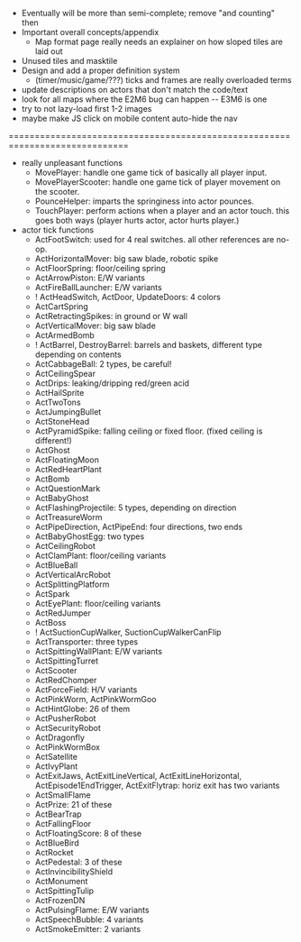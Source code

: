 * Eventually will be more than semi-complete; remove "and counting" then
* Important overall concepts/appendix
    * Map format page really needs an explainer on how sloped tiles are laid out
* Unused tiles and masktile
* Design and add a proper definition system
    * (timer/music/game/???) ticks and frames are really overloaded terms
* update descriptions on actors that don't match the code/text
* look for all maps where the E2M6 bug can happen -- E3M6 is one
* try to not lazy-load first 1-2 images
* maybe make JS click on mobile content auto-hide the nav

=============================================================================

* really unpleasant functions
    * MovePlayer: handle one game tick of basically all player input.
    * MovePlayerScooter: handle one game tick of player movement on the scooter.
    * PounceHelper: imparts the springiness into actor pounces.
    * TouchPlayer: perform actions when a player and an actor touch. this goes both ways (player hurts actor, actor hurts player.)
* actor tick functions
    * ActFootSwitch: used for 4 real switches. all other references are no-op.
    * ActHorizontalMover: big saw blade, robotic spike
    * ActFloorSpring: floor/ceiling spring
    * ActArrowPiston: E/W variants
    * ActFireBallLauncher: E/W variants
    * ! ActHeadSwitch, ActDoor, UpdateDoors: 4 colors
    * ActCartSpring
    * ActRetractingSpikes: in ground or W wall
    * ActVerticalMover: big saw blade
    * ActArmedBomb
    * ! ActBarrel, DestroyBarrel: barrels and baskets, different type depending on contents
    * ActCabbageBall: 2 types, be careful!
    * ActCeilingSpear
    * ActDrips: leaking/dripping red/green acid
    * ActHailSprite
    * ActTwoTons
    * ActJumpingBullet
    * ActStoneHead
    * ActPyramidSpike: falling ceiling or fixed floor. (fixed ceiling is different!)
    * ActGhost
    * ActFloatingMoon
    * ActRedHeartPlant
    * ActBomb
    * ActQuestionMark
    * ActBabyGhost
    * ActFlashingProjectile: 5 types, depending on direction
    * ActTreasureWorm
    * ActPipeDirection, ActPipeEnd: four directions, two ends
    * ActBabyGhostEgg: two types
    * ActCeilingRobot
    * ActClamPlant: floor/ceiling variants
    * ActBlueBall
    * ActVerticalArcRobot
    * ActSplittingPlatform
    * ActSpark
    * ActEyePlant: floor/ceiling variants
    * ActRedJumper
    * ActBoss
    * ! ActSuctionCupWalker, SuctionCupWalkerCanFlip
    * ActTransporter: three types
    * ActSpittingWallPlant: E/W variants
    * ActSpittingTurret
    * ActScooter
    * ActRedChomper
    * ActForceField: H/V variants
    * ActPinkWorm, ActPinkWormGoo
    * ActHintGlobe: 26 of them
    * ActPusherRobot
    * ActSecurityRobot
    * ActDragonfly
    * ActPinkWormBox
    * ActSatellite
    * ActIvyPlant
    * ActExitJaws, ActExitLineVertical, ActExitLineHorizontal, ActEpisode1EndTrigger, ActExitFlytrap: horiz exit has two variants
    * ActSmallFlame
    * ActPrize: 21 of these
    * ActBearTrap
    * ActFallingFloor
    * ActFloatingScore: 8 of these
    * ActBlueBird
    * ActRocket
    * ActPedestal: 3 of these
    * ActInvincibilityShield
    * ActMonument
    * ActSpittingTulip
    * ActFrozenDN
    * ActPulsingFlame: E/W variants
    * ActSpeechBubble: 4 variants
    * ActSmokeEmitter: 2 variants
